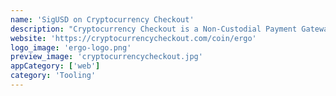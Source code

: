 ```yaml
---
name: 'SigUSD on Cryptocurrency Checkout'
description: "Cryptocurrency Checkout is a Non-Custodial Payment Gateway providing plugins that make accepting multiple cryptocurrencies for your products and services as easy as entering your wallet addresses, and copying some code into your website or application."
website: 'https://cryptocurrencycheckout.com/coin/ergo'
logo_image: 'ergo-logo.png'
preview_image: 'cryptocurrencycheckout.jpg'
appCategory: ['web']
category: 'Tooling'
---
```

